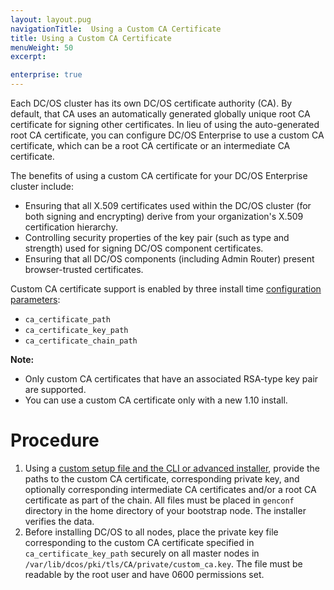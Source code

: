 ```yaml
---
layout: layout.pug
navigationTitle:  Using a Custom CA Certificate
title: Using a Custom CA Certificate
menuWeight: 50
excerpt:

enterprise: true
---
```


Each DC/OS cluster has its own DC/OS certificate authority (CA). By default, that CA uses an automatically generated globally unique root CA certificate for signing other certificates. In lieu of using the auto-generated root CA certificate, you can configure DC/OS Enterprise to use a custom CA certificate, which can be a root CA certificate or an intermediate CA certificate.

The benefits of using a custom CA certificate for your DC/OS Enterprise cluster include:

- Ensuring that all X.509 certificates used within the DC/OS cluster (for both signing and encrypting) derive from your organization's X.509 certification hierarchy.
- Controlling security properties of the key pair (such as type and strength) used for signing DC/OS component certificates.
- Ensuring that all DC/OS components (including Admin Router) present browser-trusted certificates.

Custom CA certificate support is enabled by three install time [configuration parameters](/1.11/installing/ent/custom/configuration/configuration-parameters/#ca-certificate-path-enterprise-dcos-only):

- `ca_certificate_path`
- `ca_certificate_key_path`
- `ca_certificate_chain_path`

**Note:** 

- Only custom CA certificates that have an associated RSA-type key pair are supported.
- You can use a custom CA certificate only with a new 1.10 install.

# Procedure

1. Using a [custom setup file and the CLI or advanced installer](/1.11/installing), provide the paths to the custom CA certificate, corresponding private key, and optionally corresponding intermediate CA certificates and/or a root CA certificate as part of the chain. All files must be placed in `genconf` directory in the home directory of your bootstrap node. The installer verifies the data.
1. Before installing DC/OS to all nodes, place the private key file corresponding to the custom CA certificate specified in `ca_certificate_key_path` securely on all master nodes in `/var/lib/dcos/pki/tls/CA/private/custom_ca.key`. The file must be readable by the root user and have 0600 permissions set.
